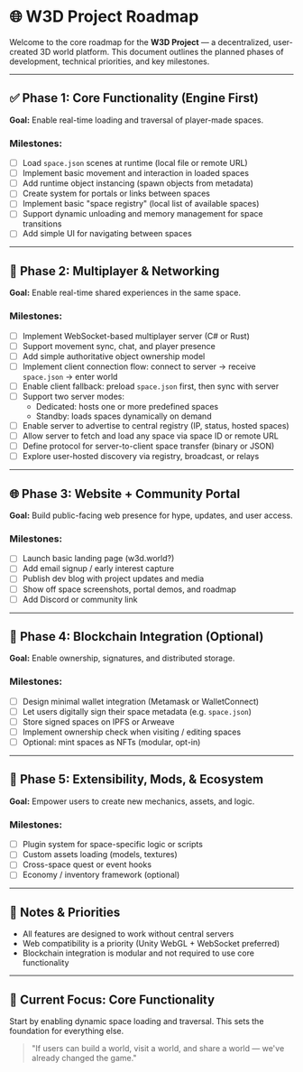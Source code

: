 # 🌐 W3D Project Roadmap

Welcome to the core roadmap for the **W3D Project** — a decentralized, user-created 3D world platform. This document outlines the planned phases of development, technical priorities, and key milestones.

---

## ✅ Phase 1: Core Functionality (Engine First)
**Goal:** Enable real-time loading and traversal of player-made spaces.

### Milestones:
- [ ] Load `space.json` scenes at runtime (local file or remote URL)
- [ ] Implement basic movement and interaction in loaded spaces
- [ ] Add runtime object instancing (spawn objects from metadata)
- [ ] Create system for portals or links between spaces
- [ ] Implement basic "space registry" (local list of available spaces)
- [ ] Support dynamic unloading and memory management for space transitions
- [ ] Add simple UI for navigating between spaces

---

## 🧪 Phase 2: Multiplayer & Networking
**Goal:** Enable real-time shared experiences in the same space.

### Milestones:
- [ ] Implement WebSocket-based multiplayer server (C# or Rust)
- [ ] Support movement sync, chat, and player presence
- [ ] Add simple authoritative object ownership model
- [ ] Implement client connection flow: connect to server → receive `space.json` → enter world
- [ ] Enable client fallback: preload `space.json` first, then sync with server
- [ ] Support two server modes:
  - Dedicated: hosts one or more predefined spaces
  - Standby: loads spaces dynamically on demand
- [ ] Enable server to advertise to central registry (IP, status, hosted spaces)
- [ ] Allow server to fetch and load any space via space ID or remote URL
- [ ] Define protocol for server-to-client space transfer (binary or JSON)
- [ ] Explore user-hosted discovery via registry, broadcast, or relays

---

## 🌐 Phase 3: Website + Community Portal
**Goal:** Build public-facing web presence for hype, updates, and user access.

### Milestones:
- [ ] Launch basic landing page (w3d.world?)
- [ ] Add email signup / early interest capture
- [ ] Publish dev blog with project updates and media
- [ ] Show off space screenshots, portal demos, and roadmap
- [ ] Add Discord or community link

---

## 🔗 Phase 4: Blockchain Integration (Optional)
**Goal:** Enable ownership, signatures, and distributed storage.

### Milestones:
- [ ] Design minimal wallet integration (Metamask or WalletConnect)
- [ ] Let users digitally sign their space metadata (e.g. `space.json`)
- [ ] Store signed spaces on IPFS or Arweave
- [ ] Implement ownership check when visiting / editing spaces
- [ ] Optional: mint spaces as NFTs (modular, opt-in)

---

## 🧠 Phase 5: Extensibility, Mods, & Ecosystem
**Goal:** Empower users to create new mechanics, assets, and logic.

### Milestones:
- [ ] Plugin system for space-specific logic or scripts
- [ ] Custom assets loading (models, textures)
- [ ] Cross-space quest or event hooks
- [ ] Economy / inventory framework (optional)

---

## 📌 Notes & Priorities
- All features are designed to work without central servers
- Web compatibility is a priority (Unity WebGL + WebSocket preferred)
- Blockchain integration is modular and not required to use core functionality

---

## 🔄 Current Focus: Core Functionality
Start by enabling dynamic space loading and traversal. This sets the foundation for everything else.

> "If users can build a world, visit a world, and share a world — we've already changed the game."
